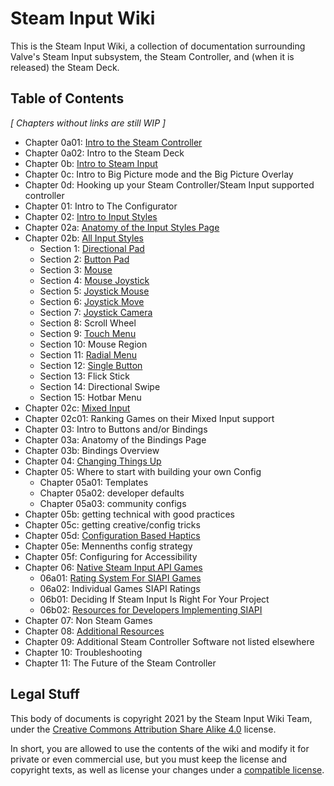 # Steam Input Wiki

This is the Steam Input Wiki, a collection of documentation surrounding Valve's
Steam Input subsystem, the Steam Controller, and (when it is released) the Steam
Deck.

## Table of Contents

*[ Chapters without links are still WIP ]*

* Chapter 0a01: [Intro to the Steam Controller](chapter-0/0a_intro_to_steam_controller.md)
* Chapter 0a02: Intro to the Steam Deck
* Chapter 0b: [Intro to Steam Input](chapter-0/0b_intro_to_steam_input.md)
* Chapter 0c: Intro to Big Picture mode and the Big Picture Overlay
* Chapter 0d: Hooking up your Steam Controller/Steam Input supported controller
* Chapter 01: Intro to The Configurator
* Chapter 02: [Intro to Input Styles](chapter-2/02a_input_styles.md)
* Chapter 02a: [Anatomy of the Input Styles Page](chapter-2/02a_anatomy_of_the_input_styles_page.md)
* Chapter 02b: [All Input Styles](chapter-2/02b_All_Input_Styles.md)
	* Section 1: [Directional Pad](chapter-2/bs1_directional_pad_input_style.md)
	* Section 2: [Button Pad](chapter-2/02b02_button_pad.md)
	* Section 3: [Mouse](chapter-2/02b03_mouse.md)
	* Section 4: [Mouse Joystick](chapter-2/02b04_mouse_joystick.md)
	* Section 5: [Joystick Mouse](chapter-2/02b05_joystick_mouse.md)
	* Section 6: [Joystick Move](chapter-2/02b06_joystick_move.md)
	* Section 7: [Joystick Camera](chapter-2/02b07_joystick_camera.md)
	* Section 8: Scroll Wheel
	* Section 9: [Touch Menu](chapter-2/02b9_touch_menu.md)
	* Section 10: Mouse Region
	* Section 11: [Radial Menu](chapter-2/02b11_radial_menu.md)
	* Section 12: [Single Button](chapter-2/02b12_single_button.md)
	* Section 13: Flick Stick
	* Section 14: Directional Swipe
	* Section 15: Hotbar Menu
* Chapter 02c: [Mixed Input](chapter-2/02c_mixed_input.md)
* Chapter 02c01: Ranking Games on their Mixed Input support
* Chapter 03: Intro to Buttons and/or Bindings
* Chapter 03a: Anatomy of the Bindings Page
* Chapter 03b: Bindings Overview
* Chapter 04: [Changing Things Up](chapter-4/changing_things_up.md)
* Chapter 05: Where to start with building your own Config
	* Chapter 05a01: Templates
	* Chapter 05a02: developer defaults
	* Chapter 05a03: community configs
* Chapter 05b: getting technical with good practices
* Chapter 05c: getting creative/config tricks
* Chapter 05d: [Configuration Based Haptics](chapter-5/05d_configuration_based_haptics.md)
* Chapter 05e: Mennenths config strategy
* Chapter 05f: Configuring for Accessibility
* Chapter 06: [Native Steam Input API Games](chapter-6/06_native_steam_input_api_games.md)
	* 06a01: [Rating System For SIAPI Games](chapter-6/06a01_rating_system_for_SIAPI_implementations_in_games.md)
	* 06a02: Individual Games SIAPI Ratings
	* 06b01: Deciding If Steam Input Is Right For Your Project
	* 06b02: [Resources for Developers Implementing SIAPI](chapter-6/06b_resources_for_developers_implementing_siapi.md)
* Chapter 07: Non Steam Games
* Chapter 08: [Additional Resources](chapter-8/08_additional_resources.md)
* Chapter 09: Additional Steam Controller Software not listed elsewhere
* Chapter 10: Troubleshooting
* Chapter 11: The Future of the Steam Controller

## Legal Stuff

This body of documents is copyright 2021 by the Steam Input Wiki Team, under the
[Creative Commons Attribution Share Alike
4.0](https://choosealicense.com/licenses/cc-by-sa-4.0/) license.

In short, you are allowed to use the contents of the wiki and modify it for
private or even commercial use, but you must keep the license and copyright
texts, as well as license your changes under a [compatible
license](https://creativecommons.org/share-your-work/licensing-considerations/compatible-licenses/).
